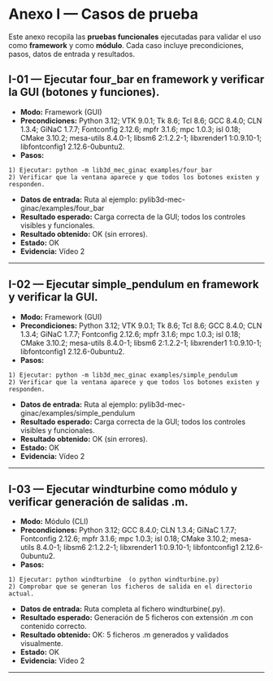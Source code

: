# Anexo I — Casos de prueba

Este anexo recopila las **pruebas funcionales** ejecutadas para validar el uso como **framework** y como **módulo**.
Cada caso incluye precondiciones, pasos, datos de entrada y resultados.

## I-01 — Ejecutar four_bar en framework y verificar la GUI (botones y funciones).
- **Modo:** Framework (GUI)
- **Precondiciones:** Python 3.12; VTK 9.0.1; Tk 8.6; Tcl 8.6; GCC 8.4.0; CLN 1.3.4; GiNaC 1.7.7; Fontconfig 2.12.6; mpfr 3.1.6; mpc 1.0.3; isl 0.18; CMake 3.10.2; mesa-utils 8.4.0-1; libsm6 2:1.2.2-1; libxrender1 1:0.9.10-1; libfontconfig1 2.12.6-0ubuntu2.
- **Pasos:**  
```
1) Ejecutar: python -m lib3d_mec_ginac examples/four_bar
2) Verificar que la ventana aparece y que todos los botones existen y responden.
```
- **Datos de entrada:** Ruta al ejemplo: pylib3d-mec-ginac/examples/four_bar
- **Resultado esperado:** Carga correcta de la GUI; todos los controles visibles y funcionales.
- **Resultado obtenido:** OK (sin errores).
- **Estado:** OK
- **Evidencia:** Vídeo 2
---

## I-02 — Ejecutar simple_pendulum en framework y verificar la GUI.
- **Modo:** Framework (GUI)
- **Precondiciones:** Python 3.12; VTK 9.0.1; Tk 8.6; Tcl 8.6; GCC 8.4.0; CLN 1.3.4; GiNaC 1.7.7; Fontconfig 2.12.6; mpfr 3.1.6; mpc 1.0.3; isl 0.18; CMake 3.10.2; mesa-utils 8.4.0-1; libsm6 2:1.2.2-1; libxrender1 1:0.9.10-1; libfontconfig1 2.12.6-0ubuntu2.
- **Pasos:**  
```
1) Ejecutar: python -m lib3d_mec_ginac examples/simple_pendulum
2) Verificar que la ventana aparece y que todos los botones existen y responden.
```
- **Datos de entrada:** Ruta al ejemplo: pylib3d-mec-ginac/examples/simple_pendulum
- **Resultado esperado:** Carga correcta de la GUI; todos los controles visibles y funcionales.
- **Resultado obtenido:** OK (sin errores).
- **Estado:** OK
- **Evidencia:** Vídeo 2
---

## I-03 — Ejecutar windturbine como módulo y verificar generación de salidas .m.
- **Modo:** Módulo (CLI)
- **Precondiciones:** Python 3.12; GCC 8.4.0; CLN 1.3.4; GiNaC 1.7.7; Fontconfig 2.12.6; mpfr 3.1.6; mpc 1.0.3; isl 0.18; CMake 3.10.2; mesa-utils 8.4.0-1; libsm6 2:1.2.2-1; libxrender1 1:0.9.10-1; libfontconfig1 2.12.6-0ubuntu2.
- **Pasos:**  
```
1) Ejecutar: python windturbine  (o python windturbine.py)
2) Comprobar que se generan los ficheros de salida en el directorio actual.
```
- **Datos de entrada:** Ruta completa al fichero windturbine(.py).
- **Resultado esperado:** Generación de 5 ficheros con extensión .m con contenido correcto.
- **Resultado obtenido:** OK: 5 ficheros .m generados y validados visualmente.
- **Estado:** OK
- **Evidencia:** Vídeo 2
---

